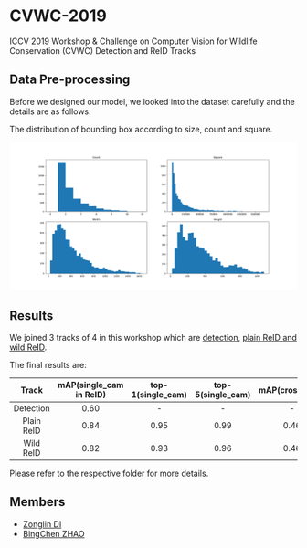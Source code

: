 # CVWC-2019
ICCV 2019 Workshop &amp; Challenge on Computer Vision for Wildlife Conservation (CVWC) Detection and ReID Tracks

## Data Pre-processing
Before we designed our model, we looked into the dataset carefully and the details are as follows:

The distribution of bounding box according to size, count and square.

![Details](https://github.com/ElegantLin/CVWC-2019/blob/master/doc/Figure_1.png)

## Results

We joined 3 tracks of 4 in this workshop which are [detection](https://github.com/ElegantLin/CVWC-2019/tree/master/detection), [plain ReID and wild ReID](https://github.com/ElegantLin/CVWC-2019/tree/master/reid). 

The final results are:

|   Track    | mAP(single_cam in ReID) | top-1(single_cam) | top-5(single_cam) | mAP(cross_cam) | top-1(single_cam) | top-5(cross_cam) | FLOP | Param |
| :--------: | :---------------------: | :---------------: | :---------------: | :------------: | :---------------: | :--------------: | :--: | :---: |
| Detection  |          0.60           |         -         |         -         |       -        |         -         |        -         |      |       |
| Plain ReID |          0.84           |       0.95        |       0.99        |      0.46      |       0.87        |       0.93       |      |       |
| Wild ReID  |          0.82           |       0.93        |       0.96        |      0.46      |       0.84        |       0.90       |      |       |

Please refer to the respective folder for more details.

## Members
* [Zonglin DI](mailto:1452640@tongji.edu.cn)
* [BingChen ZHAO](mailto:zhaobc@tongji.edu.cn)

